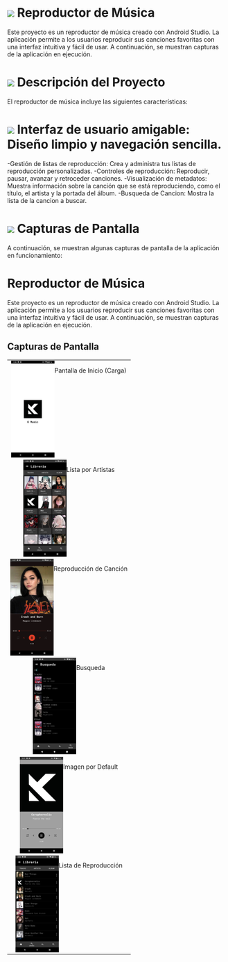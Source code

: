 # <img src="https://raw.githubusercontent.com/SamHerbert/SVG-Loaders/5deed925369e57e9c58ba576ce303466984db501/svg-loaders/bars.svg" width = 15px> Reproductor de Música
Este proyecto es un reproductor de música creado con Android Studio. La aplicación permite a los usuarios reproducir sus canciones favoritas con una interfaz intuitiva y fácil de usar. A continuación, se muestran capturas de la aplicación en ejecución.

# <img src="https://raw.githubusercontent.com/SamHerbert/SVG-Loaders/5deed925369e57e9c58ba576ce303466984db501/svg-loaders/bars.svg" width = 15px> Descripción del Proyecto
El reproductor de música incluye las siguientes características:

# <img src="https://raw.githubusercontent.com/SamHerbert/SVG-Loaders/5deed925369e57e9c58ba576ce303466984db501/svg-loaders/bars.svg" width = 15px> Interfaz de usuario amigable: Diseño limpio y navegación sencilla.
-Gestión de listas de reproducción: Crea y administra tus listas de reproducción personalizadas.
-Controles de reproducción: Reproducir, pausar, avanzar y retroceder canciones.
-Visualización de metadatos: Muestra información sobre la canción que se está reproduciendo, como el título, el artista y la portada del álbum.
-Busqueda de Cancion: Mostra la lista de la cancion a buscar.

# <img src="https://raw.githubusercontent.com/SamHerbert/SVG-Loaders/5deed925369e57e9c58ba576ce303466984db501/svg-loaders/bars.svg" width = 15px> Capturas de Pantalla
A continuación, se muestran algunas capturas de pantalla de la aplicación en funcionamiento:


# Reproductor de Música

Este proyecto es un reproductor de música creado con Android Studio. La aplicación permite a los usuarios reproducir sus canciones favoritas con una interfaz intuitiva y fácil de usar. A continuación, se muestran capturas de la aplicación en ejecución.

## Capturas de Pantalla

<table>
  <tr>
     <td style="text-align: center; display: flex; justify-content: center;">
      <img src="capturas/Screenshot_20230419-003608.png" alt="Búsqueda" style="width:100px;">
      <p>Pantalla de Inicio (Carga) </p>
    </td>
    <td style="text-align: center; display: flex; justify-content: center;">
      <img src="capturas/Screenshot_20230419-003659.png" alt="Artistas" style="width:100px;">
      <p>Lista por Artistas</p>
    </td>
    <td style="text-align: center; display: flex; justify-content: center;">
      <img src="capturas/Screenshot_20230419-003730.png" alt="Reproduccion" style="width:100px;">
      <p>Reproducción de Canción</p>
    </td>
  </tr>
  <tr>
    <td style="text-align: center; display: flex; justify-content: center;">
      <img src="capturas/Screenshot_20230419-003809.png" alt="Configuración" style="width:100px;">
      <p>Busqueda</p>
    </td>
    <td style="text-align: center; display: flex; justify-content: center;">
      <img src="capturas/Screenshot_20230419-003739.png" alt="Biblioteca" style="width:100px;">
      <p>Imagen por Default</p>
    </td>
    <td style="text-align: center; display: flex; justify-content: center;">
        <img src="capturas/Screenshot_20230419-003626.png" alt="Lista" style="width:100px;">
        <p>Lista de Reproducción</p>
      </td>
    </tr>
</table>

